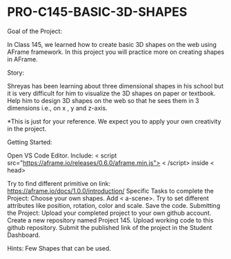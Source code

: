 # PRO-C145-BASIC-3D-SHAPES

Goal of the Project:

In Class 145, we learned how to create basic 3D shapes on the web using AFrame framework.
In this project you will practice more on creating shapes in AFrame.

Story:

Shreyas has been learning about three dimensional shapes in his school but it is very difficult for him to visualize the 3D shapes on paper or textbook. Help him to design 3D shapes on the web so that he sees them in 3 dimensions i.e., on x , y and z-axis.

*This is just for your reference. We expect you to apply your own creativity in the project.

Getting Started:

Open VS Code Editor.
Include:
< script src="https://aframe.io/releases/0.6.0/aframe.min.js"> < /script> inside < head>

Try to find different primitive on link: https://aframe.io/docs/1.0.0/introduction/
Specific Tasks to complete the Project:
Choose your own shapes.
Add < a-scene>.
Try to set different attributes like position, rotation, color and scale.
Save the code.
Submitting the Project:
Upload your completed project to your own github account.
Create a new repository named Project 145.
Upload working code to this github repository.
Submit the published link of the project in the Student Dashboard.

Hints:
Few Shapes that can be used.
